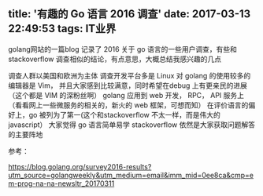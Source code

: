 title: '有趣的 Go 语言 2016 调查'
date: 2017-03-13 22:49:53
tags: IT业界
---

golang网站的一篇blog 记录了 2016 关于 go 语言的一些用户调查，有些和 stackoverflow 调查相似的结论，有点意思，大概总结我感兴趣的几点

调查人群以美国和欧洲为主体
调查开发平台多是 Linux
对 golang 的使用较多的编辑器是 Vim， 并且大家感到比较满意，同时希望在debug 上有更亲民的进展（这个都是 VIM 的深粉丝啊）
golang 应用到 web 开发， RPC， API 服务上（看看网上一些微服务的相关的，新火的 web 框架，可想而知）
在评价语言的偏好上，go 被列为了第一(这个和stackoverflow 不太一样，而是伟大的 javascript）
大家觉得 go 语言简单易学
stackoverflow 依然是大家获取问题解答的主要阵地

参考：

https://blog.golang.org/survey2016-results?utm_source=golangweekly&utm_medium=email&imm_mid=0ee8ca&cmp=em-prog-na-na-newsltr_20170311                                   